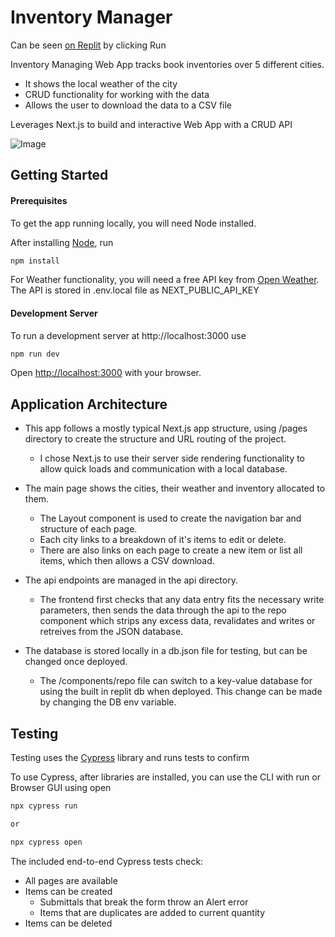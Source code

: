 # Inventory Manager

Can be seen [on Replit](https://replit.com/@wrhenders/inventory-manager#.replit) by clicking Run

Inventory Managing Web App tracks book inventories over 5 different cities.

- It shows the local weather of the city
- CRUD functionality for working with the data
- Allows the user to download the data to a CSV file

Leverages Next.js to build and interactive Web App with a CRUD API

![Image](https://i.ibb.co/w6N33g5/Screenshot-2022-05-13-at-08-46-55-Inventory-Manager.png)

## Getting Started

#### Prerequisites

To get the app running locally, you will need Node installed.

After installing [Node](https://nodejs.org/en/), run

```bash
npm install
```

For Weather functionality, you will need a free API key from [Open Weather](https://openweathermap.org/). The API is stored in .env.local file as NEXT_PUBLIC_API_KEY

#### Development Server

To run a development server at http://localhost:3000 use

```bash
npm run dev
```

Open [http://localhost:3000](http://localhost:3000) with your browser.

## Application Architecture

- This app follows a mostly typical Next.js app structure, using /pages directory to create the structure and URL routing of the project.

  - I chose Next.js to use their server side rendering functionality to allow quick loads and communication with a local database.

- The main page shows the cities, their weather and inventory allocated to them.

  - The Layout component is used to create the navigation bar and structure of each page.
  - Each city links to a breakdown of it's items to edit or delete.
  - There are also links on each page to create a new item or list all items, which then allows a CSV download.

- The api endpoints are managed in the api directory.

  - The frontend first checks that any data entry fits the necessary write parameters, then sends the data through the api to the repo component which strips any excess data, revalidates and writes or retreives from the JSON database.

- The database is stored locally in a db.json file for testing, but can be changed once deployed.
  - The /components/repo file can switch to a key-value database for using the built in replit db when deployed. This change can be made by changing the DB env variable.

## Testing

Testing uses the [Cypress](https://docs.cypress.io) library and runs tests to confirm

To use Cypress, after libraries are installed, you can use the CLI with run or Browser GUI using open

```bash
npx cypress run

or

npx cypress open
```

The included end-to-end Cypress tests check:

- All pages are available
- Items can be created
  - Submittals that break the form throw an Alert error
  - Items that are duplicates are added to current quantity
- Items can be deleted
